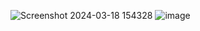 ![Screenshot 2024-03-18 154328](https://github.com/varsha3101/TicTacToe/assets/140998744/3e40bff0-23da-4954-9714-c1c40e0312d3)
![image](https://github.com/varsha3101/TicTacToe/assets/140998744/0721cb7d-bf67-4a49-8f5f-3dcf76acb3cf)
